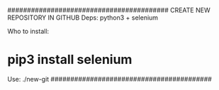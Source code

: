 #########################################
CREATE NEW REPOSITORY IN GITHUB
Deps: python3 + selenium

Who to install:
# pip3 install selenium

Use:
./new-git <nameReposity>
#########################################
